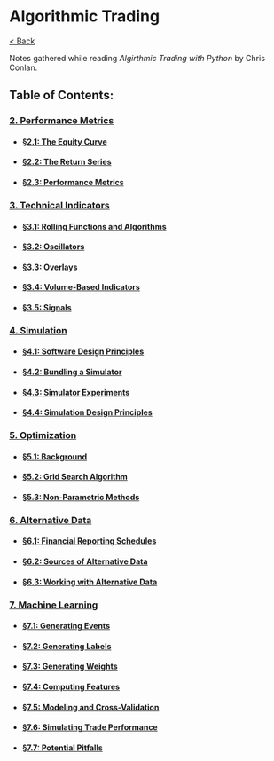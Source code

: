 # Algorithmic Trading
[< Back](../README.md)

Notes gathered while reading *Algirthmic Trading with Python* by Chris Conlan.

## Table of Contents:
### [2. Performance Metrics](./2_Performance-Metrics/toc.md)

* #### [§2.1: The Equity Curve](./2_Performance-Metrics/2.1_The-Equity-Curve.ipynb)
* #### [§2.2: The Return Series](./2_Performance-Metrics/2.2_The-Return-Series.ipynb)
* #### [§2.3: Performance Metrics](./2_Performance-Metrics/2.3_Performance-Metrics.ipynb)

### [3. Technical Indicators](./3_Technical-Indicators/toc.md)

* #### [§3.1: Rolling Functions and Algorithms](./3_Technical-Indicators/3.1_Rolling-Functions-and-Algorithms.ipynb)
* #### [§3.2: Oscillators](./3_Technical-Indicators/3.2_Oscillators.ipynb)
* #### [§3.3: Overlays](./3_Technical-Indicators/3.3_Overlays.ipynb)
* #### [§3.4: Volume-Based Indicators](./3_Technical-Indicators/3.4_Volume-Based-Indicators.ipynb)
* #### [§3.5: Signals](./3_Technical-Indicators/3.5_Signals.ipynb)

### [4. Simulation](./4_Simulation/toc.md)

* #### [§4.1: Software Design Principles](./4_Simulation/4.1_Software-Design-Principles.ipynb)
* #### [§4.2: Bundling a Simulator](./4_Simulation/4.2_Bundling-a-Simulator.ipynb)
* #### [§4.3: Simulator Experiments](./4_Simulation/4.3_Simulator-Experiments.ipynb)
* #### [§4.4: Simulation Design Principles](./4_Simulation/4.4_Simulation-Design-Principles.ipynb)

### [5. Optimization](./5_Optimization/toc.md)

* #### [§5.1: Background](./5_Optimization/5.1_Background.ipynb)
* #### [§5.2: Grid Search Algorithm](./5_Optimization/5.2_Grid-Search-Algorithm.ipynb)
* #### [§5.3: Non-Parametric Methods](./5_Optimization/5.3_Non-Parametric-Methods.ipynb)

### [6. Alternative Data](./6_Alternative-Data/toc.md)

* #### [§6.1: Financial Reporting Schedules](./6_Alternative-Data/6.1_Financial-Reporting-Schedules.ipynb)
* #### [§6.2: Sources of Alternative Data](./6_Alternative-Data/6.2_Sources-of-Alternative-Data.ipynb)
* #### [§6.3: Working with Alternative Data](./6_Alternative-Data/6.3_Working-with-Alternative-Data.ipynb)

### [7. Machine Learning](./7_Machine-Learning/toc.md)

* #### [§7.1: Generating Events](./7_Machine-Learning/7.1_Generating-Events.ipynb)
* #### [§7.2: Generating Labels](./7_Machine-Learning/7.2_Generating-Lebels.ipynb)
* #### [§7.3: Generating Weights](./7_Machine-Learning/7.3_Generating-Weights.ipynb)
* #### [§7.4: Computing Features](./7_Machine-Learning/7.4_Computing-Features.ipynb)
* #### [§7.5: Modeling and Cross-Validation](./7_Machine-Learning/7.5_Modeling-and-Cross-Validation.ipynb)
* #### [§7.6: Simulating Trade Performance](./7_Machine-Learning/7.6_Simulating-Trade-Performance.ipynb)
* #### [§7.7: Potential Pitfalls](./7_Machine-Learning/7.7_Potential-Pitfalls.ipynb)